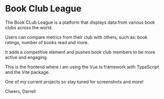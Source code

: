 # Book Club League

The Book CLub League is a platform that displays data from various book clubs across the world.

Users can compare metrics from their club with others, such as: book ratings, number of books read and more. 

It adds a competitive element and pushes book club members to be more active and engaging.

This is the frontend where I am using the Vue.ts framework with TypeScript and the Vite package. 

One of my current projects so stay tuned for screenshots and more!

Cheers,
Darrell


